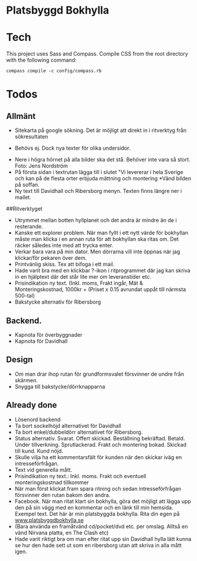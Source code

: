 Platsbyggd Bokhylla
==

# Tech
This project uses Sass and Compass. Compile CSS from the root directory with the following command:

    compass compile -c config/compass.rb

# Todos

## Allmänt
* Sitekarta på google sökning. Det är möjligt att direkt in i ritverktyg från sökresultaten
- Behövs ej. Dock nya texter för olika undersidor.
* Nere i högra hörnet på alla bilder ska det stå. Behöver inte vara så stort. Foto: Jens Nordström
* På första sidan i textrutan lägga till i slutet "Vi levererar i hela Sverige och kan på de flesta orter erbjuda mättning och montering 
*Vänd bilden på soffan.
* Ny text till Davidhall och Ribersborg menyn. Texten finns längre ner i mailet.


##Ritverktyget
* Utrymmet mellan botten hyllplanet och det andra är mindre än de i resterande.
* Kanske ett explorer problem. När man fyllt i ett nytt värde för bokhyllan måste man klicka i en annan ruta för att bokhyllan ska ritas om. Det räcker således inte med att trycka enter.
* Verkar bara vara på min dator. Men dörrarna vill inte öppnas när jag klickar/för pekaren över dem.
* Printvänlig skiss. Tex att bifoga i ett mail.
* Hade varit bra med en klickbar ?-ikon i ritprogrammet där jag kan skriva in en hjälptext där det står lite mer om leveranstider etc.
* Prisindikation ny text.
(Inkl. moms, Frakt ingår, Mät & Monteringskostnad, 1000kr + (Priset x 0.15 avrundat uppåt till närmsta 500-tal)
* Bakstycke alternativ för Ribersborg

## Backend.
* Kapnota för överbyggnader
* Kapnota för Davidhall

## Design
* Om man drar ihop rutan för grundformsvalet försvinner de undre från skärmen.
* Snygga till bakstycke/dörrknapparna

## Already done
* Lösenord backend
* Ta bort sockelhöjd alternativet för Davidhall
* Ta bort enkel/dubbeldörr alternativet för Ribersborg.
* Status alternativ.  Svarat. Offert skickad. Beställning bekräftad. Betald. Under tillverkning. Sprutlackerad. Frakt och montering bokad. Skickad till kund. Kund nöjd.
* Skulle vilja ha ett kommentarsfält för kunden när den skickar iväg en intresseförfrågan.
* Text vid generella mått.
* Prisindikation ny text.: Inkl. moms. Frakt och eventuell monteringskostnad tillkommer
* När man först klickat fram spara ritning och sedan intresseförfrågan försvinner den rutan bakom den andra.
* Facebook. När man ritat klart sin bokhylla, göra det möjligt att lägga upp den på sin vägg med en kommentar och en länk till min hemsida. Exempel text. Det här är min platsbyggda bokhylla. Rita din egen på www.platsbyggdbokhylla.se
* (Bara använda en framåtvänd cd/pocket/dvd etc. per omslag. Alltså en vänd Nirvana platta, en The Clash etc)
* Hade varit riktigt bra om man efter ritat upp sin Davidhall hylla lätt kunna se hur den hade sett ut som en ribersborg utan att skriva in alla mått igen.